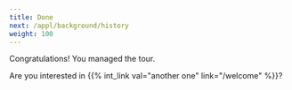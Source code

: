 ```yaml
---
title: Done
next: /appl/background/history
weight: 100
---
```


Congratulations! You managed the tour. 

Are you interested in {{% int_link val="another one" link="/welcome" %}}?